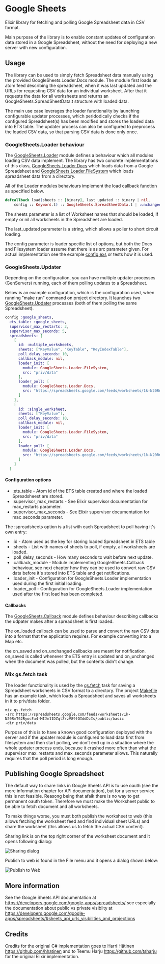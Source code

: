 # Google Sheets 

Elixir library for fetching and polling Google Spreadsheet data in CSV format. 

Main purpose of the library is to enable constant updates of configuration data stored in a Google Spreadsheet, without the need for deploying a new server with new configuration. 

## Usage

The library can be used to simply fetch Spreadsheet data manually using the provided GoogleSheets.Loader.Docs module. The module first loads an atom feed describing the spreadsheet, when it was last updated and the URLs for requesting CSV data for an individual worksheet. After that it requests the data for all worksheets and returns an GoogleSheets.SpreadSheetData.t structure with loaded data.

The main use case leverages the loader functionality by launching configurable updater processes, which peridodically checks if the configured Spreadsheet(s) has been modified and stores the loaded data into ETS table. The updater process can also be configured to preprocess the loaded CSV data, so that parsing CSV data is done only once.

### GoogleSheets.Loader behaviour

The [GoogleSheets.Loader](lib/google_sheets/loader.ex) module defines a behaviour which all modules loading CSV data implement. The library has two concrete implementations of this class, [GoogleSheets.Loader.Docs](lib/google_sheets/loader/docs.ex) which loads data from a Google Spreadsheet and [GoogleSheets.Loader.FileSystem](lib/google_sheets/loader/file_system.ex) which loads spreadsheet data from a directory.

All of the Loader modules behaviours implement the load callback function as specified below.

```elixir
defcallback load(sheets :: [binary], last_updated :: binary | nil, 
    config :: Keyword.t) :: GoogleSheets.SpreadSheetData.t | :unchanged | :error
```

The sheets parameter is a list of Worksheet names that should be loaded, if empty or nil all worksheets in the Spreadsheet are loaded.

The last_updated parameter is a string, which allows a poller to short circuit loading.

The config parameter is loader specific list of options, but both the Docs and Filesystem loader assume that there is as src parameter given. For actual implementation see the example [config.exs](config/config.exs) or tests how it is used.

### GoogleSheets.Updater

Depending on the configuration, you can have multiple updater processes (GenServers) running, each of them polling updates to a Spreadsheet.

Below is an example configuration, which is the configuration used, when running "make run" command on project directory. It launches two [GoogleSheets.Updater](lib/updater.ex) processes (both of them polling the same Spreadsheet).

```elixir
config :google_sheets,
  ets_table: :google_sheets,
  supervisor_max_restarts: 3,
  supervisor_max_seconds: 5,
  spreadsheets: [
    [
      id: :multiple_worksheets,
      sheets: ["KeyValue", "KeyTable", "KeyIndexTable"],
      poll_delay_seconds: 10,
      callback_module: nil,
      loader_init: [
        module: GoogleSheets.Loader.FileSystem, 
        src: "priv/data"
      ],
      loader_poll: [
        module: GoogleSheets.Loader.Docs, 
        src: "https://spreadsheets.google.com/feeds/worksheets/1k-N20RmT62RyocEu4-MIJm11DZqlZrzV89fGIddDzIs/public/basic"
      ]
    ],
    [
      id: :single_worksheet,
      sheets: ["KeyValue"],
      poll_delay_seconds: 10,
      callback_module: nil,
      loader_init: [
        module: GoogleSheets.Loader.FileSystem, 
        src: "priv/data"
      ],
      loader_poll: [
        module: GoogleSheets.Loader.Docs, 
        src: "https://spreadsheets.google.com/feeds/worksheets/1k-N20RmT62RyocEu4-MIJm11DZqlZrzV89fGIddDzIs/public/basic"
      ]
    ]
  ]
```

#### Configuration options

* :ets_table - Atom id of the ETS table created and where the loaded Spreadsheest are stored.
* :supervisor_max_restarts - See Elixir supervisor documentation for max_restarts parameter.
* :supervisor_max_seconds - See Elixir supervisor documentation for max_seconds parameter.

The :spreadsheets option is a list with each Spreadsheet to poll having it's own entry:

* :id - Atom used as the key for storing loaded Spreadsheet in ETS table
* :sheets - List with names of sheets to poll, if empty, all worksheets are loaded.
* :poll_delay_seconds - How many seconds to wait before next update.
* :callback_module - Module implementing GoogleSheets.Callback behaviour, see next chapter how they can be used to convert raw CSV data before it's stored into ETS table and get notifications.
* :loader_init - Configuration for GoogleSheets.Loader implementation used during the first initial loading.
* :loader_poll - Configuration for GoogleSheets.Loader implementation used after the first load has been completed.

#### Callbacks

The [GoogleSheets.Callback](lib/callback.ex) module defines behaviour describing callbacks the udpater makes after a spreadsheet is first loaded.

The on_loaded callback can be used to parse and convert the raw CSV data into a format that the application requires. For example converting into a Map etc.

the on_saved and on_unchanged callbacks are meant for notification. on_saved is called whenever the ETS entry is updated and on_unchanged when the document was polled, but the contents didn't change.

### Mix gs.fetch task

The loader functionality is used by the [gs.fetch](lib/mix/task/gs.fetch.ex) task for saving a Spreadsheet worksheets in CSV format to a directory. The project [Makefile](Makefile) has an example task, which loads a Spreadsheet and saves all worksheets in it to priv/data folder.

```
mix gs.fetch 
-src https://spreadsheets.google.com/feeds/worksheets/1k-N20RmT62RyocEu4-MIJm11DZqlZrzV89fGIddDzIs/public/basic 
-dir priv/data
```

Purpose of this is to have a known good configuration deployed with the server and if the updater module is configured to load data first from filesystem and then start polling, we don't end up in a situation where the whole updater process ends, because it crashed more often than what the supervisor max_restarts and max_seconds parameter allows. This naturally requires that the poll period is long enough.

## Publishing Google Spreadsheet

The default way to share links in Google Sheets API is to use oauth (see the more information chapter for API documentation), but for a server service this is not feasible. Reasong being that afaik there is no way to get permanent oauth token. Therefore we must make the Worksheet public to be able to fetch document and all worksheets.

To make things worse, you must both publish the worksheet to web (this allows fetching the worksheet feed and find individual sheet URLs) and share the worksheet (this allows us to fetch the actual CSV content).

Sharing link is on the top right corner of the worksheet document and it opens following dialog:

![Sharing dialog](/docs/share_link.png)

Publish to web is found in the File menu and it opens a dialog shown below:

![Publish to Web](/docs/publish_to_web.png)

## More information

See the Google Sheets API documentation at https://developers.google.com/google-apps/spreadsheets/ see especially the documentation about public vs private visibilty at https://developers.google.com/google-apps/spreadsheets/#sheets_api_urls_visibilities_and_projections

## Credits

Credits for the original C# implementation goes to Harri Hätinen https://github.com/hhatinen and to Teemu Harju https://github.com/tsharju for the original Elixir implementation.

